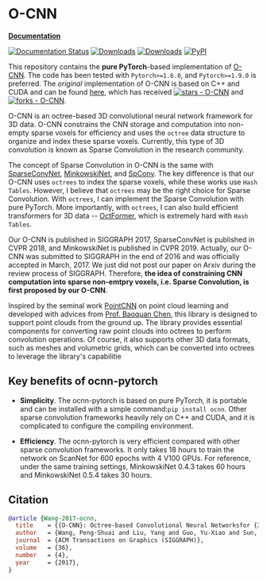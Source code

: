 # O-CNN

**[Documentation](https://ocnn-pytorch.readthedocs.io)**

[![Documentation Status](https://readthedocs.org/projects/ocnn-pytorch/badge/?version=latest)](https://ocnn-pytorch.readthedocs.io/en/latest/?badge=latest)
[![Downloads](https://static.pepy.tech/badge/ocnn)](https://pepy.tech/project/ocnn)
[![Downloads](https://static.pepy.tech/badge/ocnn/month)](https://pepy.tech/project/ocnn)
[![PyPI](https://img.shields.io/pypi/v/ocnn)](https://pypi.org/project/ocnn/)

This repository contains the **pure PyTorch**-based implementation of
[O-CNN](https://wang-ps.github.io/O-CNN.html). The code has been tested with
`Pytorch>=1.6.0`, and `Pytorch>=1.9.0` is preferred. The *original*
implementation of O-CNN is based on C++ and CUDA and can be found
[here](https://github.com/Microsoft/O-CNN), which has received
[![stars - O-CNN](https://img.shields.io/github/stars/microsoft/O-CNN?style=social)](https://github.com/microsoft/O-CNN) and
[![forks - O-CNN](https://img.shields.io/github/forks/microsoft/O-CNN?style=social)](https://github.com/microsoft/O-CNN).


O-CNN is an octree-based 3D convolutional neural network framework for 3D data.
O-CNN constrains the CNN storage and computation into non-empty sparse voxels
for efficiency and uses the `octree` data structure to organize and index these
sparse voxels. Currently, this type of 3D convolution is known as Sparse
Convolution in the research community.


The concept of Sparse Convolution in O-CNN is the same with
[SparseConvNet](https://openaccess.thecvf.com/content_cvpr_2018/papers/Graham_3D_Semantic_Segmentation_CVPR_2018_paper.pdf),
[MinkowskiNet](https://github.com/NVIDIA/MinkowskiEngine), and
[SpConv](https://github.com/traveller59/spconv).
The key difference is that our O-CNN uses `octrees` to index the sparse voxels,
while these works use `Hash Tables`. However, I believe that `octrees` may be
the right choice for Sparse Convolution. With `octrees`, I can implement the
Sparse Convolution with pure PyTorch. More importantly, with `octrees`, I can
also build efficient transformers for 3D data --
[OctFormer](https://github.com/octree-nn/octformer), which is extremely hard
with `Hash Tables`.


Our O-CNN is published in SIGGRAPH 2017, SparseConvNet is published in CVPR
2018, and MinkowskiNet is published in CVPR 2019. Actually, our O-CNN was
submitted to SIGGRAPH in the end of 2016 and was officially accepted in March,
2017. <!-- The camera-ready version of our O-CNN was submitted to SIGGRAPH in April, 2018. -->
We just did not post our paper on Arxiv during the review process of SIGGRAPH.
Therefore, **the idea of constraining CNN computation into sparse non-emtpry
voxels, i.e. Sparse Convolution,  is first proposed by our O-CNN**.


Inspired by the seminal work [PointCNN](https://arxiv.org/abs/1801.07791) on
point cloud learning and developed with advices from
[Prof. Baoquan Chen](https://baoquanchen.info/), this library is designed to support point
clouds from the ground up. The library provides essential components for
converting raw point clouds into octrees to perform convolution operations. Of
course, it also supports other 3D data formats, such as meshes and volumetric
grids, which can be converted into octrees to leverage the library's capabilitie


## Key benefits of ocnn-pytorch

- **Simplicity**. The ocnn-pytorch is based on pure PyTorch, it is portable and
  can be installed with a simple command:`pip install ocnn`. Other sparse
  convolution frameworks heavily rely on C++ and CUDA, and it is complicated to
  configure the compiling environment.

- **Efficiency**. The ocnn-pytorch is very efficient compared with other sparse
  convolution frameworks.  It only takes 18 hours to train the network on
  ScanNet for 600 epochs with 4 V100 GPUs. For reference, under the same
  training settings, MinkowskiNet 0.4.3 takes 60 hours and MinkowskiNet 0.5.4
  takes 30 hours.

## Citation

  ```bibtex
  @article {Wang-2017-ocnn,
    title    = {{O-CNN}: Octree-based Convolutional Neural Networksfor {3D} Shape Analysis},
    author   = {Wang, Peng-Shuai and Liu, Yang and Guo, Yu-Xiao and Sun, Chun-Yu and Tong, Xin},
    journal  = {ACM Transactions on Graphics (SIGGRAPH)},
    volume   = {36},
    number   = {4},
    year     = {2017},
  }
  ```
